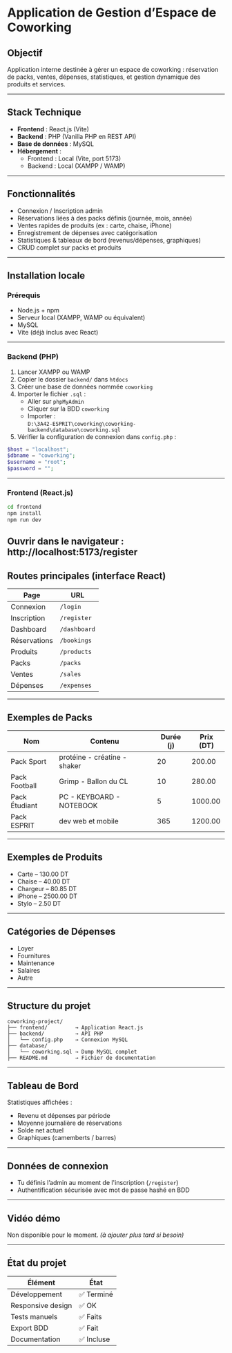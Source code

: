 #    Application de Gestion d’Espace de Coworking

##  Objectif
Application interne destinée à gérer un espace de coworking : réservation de packs, ventes, dépenses, statistiques, et gestion dynamique des produits et services.

---

##  Stack Technique

- **Frontend** : React.js (Vite)
- **Backend** : PHP (Vanilla PHP en REST API)
- **Base de données** : MySQL
- **Hébergement** :
  - Frontend : Local (Vite, port 5173)
  - Backend : Local (XAMPP / WAMP)

---

##  Fonctionnalités

-  Connexion / Inscription admin
-  Réservations liées à des packs définis (journée, mois, année)
-  Ventes rapides de produits (ex : carte, chaise, iPhone)
-  Enregistrement de dépenses avec catégorisation
-  Statistiques & tableaux de bord (revenus/dépenses, graphiques)
-  CRUD complet sur packs et produits

---

##  Installation locale

###  Prérequis
- Node.js + npm
- Serveur local (XAMPP, WAMP ou équivalent)
- MySQL
- Vite (déjà inclus avec React)

---

###  Backend (PHP)
1. Lancer XAMPP ou WAMP
2. Copier le dossier `backend/` dans `htdocs`
3. Créer une base de données nommée `coworking`
4. Importer le fichier `.sql` :
   - Aller sur `phpMyAdmin`
   - Cliquer sur la BDD `coworking`
   - Importer :  
     `D:\3A42-ESPRIT\coworking\coworking-backend\database\coworking.sql`
5. Vérifier la configuration de connexion dans `config.php` :
```php
$host = "localhost";
$dbname = "coworking";
$username = "root";
$password = "";
```

---

###  Frontend (React.js)
```bash
cd frontend
npm install
npm run dev
```

 Ouvrir dans le navigateur :  
http://localhost:5173/register
---

##  Routes principales (interface React)

| Page         | URL                          |
|--------------|-------------------------------|
| Connexion    | `/login`                      |
| Inscription  | `/register`                   |
| Dashboard    | `/dashboard`                  |
| Réservations | `/bookings`                   |
| Produits     | `/products`                   |
| Packs        | `/packs`                      |
| Ventes       | `/sales`                      |
| Dépenses     | `/expenses`                   |

---

##  Exemples de Packs

| Nom           | Contenu                            | Durée (j) | Prix (DT) |
|---------------|-------------------------------------|-----------|-----------|
| Pack Sport    | protéine - créatine - shaker       | 20        | 200.00    |
| Pack Football | Grimp - Ballon du CL               | 10        | 280.00    |
| Pack Étudiant | PC - KEYBOARD - NOTEBOOK           | 5         | 1000.00   |
| Pack ESPRIT   | dev web et mobile                  | 365       | 1200.00   |

---

##  Exemples de Produits

- Carte – 130.00 DT  
- Chaise – 40.00 DT  
- Chargeur – 80.85 DT  
- iPhone – 2500.00 DT  
- Stylo – 2.50 DT

---

##  Catégories de Dépenses

- Loyer
- Fournitures
- Maintenance
- Salaires
- Autre

---

##  Structure du projet

```
coworking-project/
├── frontend/         → Application React.js
├── backend/          → API PHP
│   └── config.php    → Connexion MySQL
├── database/
│   └── coworking.sql → Dump MySQL complet
├── README.md         → Fichier de documentation
```

---

##  Tableau de Bord

Statistiques affichées :
- Revenu et dépenses par période
- Moyenne journalière de réservations
- Solde net actuel
- Graphiques (camemberts / barres)

---

##  Données de connexion

- Tu définis l’admin au moment de l'inscription (`/register`)
- Authentification sécurisée avec mot de passe hashé en BDD

---

##  Vidéo démo
Non disponible pour le moment. *(à ajouter plus tard si besoin)*

---

##  État du projet

| Élément                             | État              |
|--------------------------------|--------------- |
|  Développement                | ✅ Terminé |
|  Responsive design           | ✅ OK         |
|  Tests manuels                   | ✅ Faits      |
|  Export BDD                     | ✅ Fait        |
|  Documentation                | ✅ Incluse   |
